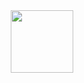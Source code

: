 <div id="header" align="center">
  <img 
    src="https://media1.giphy.com/media/HscDLzkO8EOTmgkhQP/giphy.gif?cid=ecf05e47f84veuqtqxjv67o2dlcq5ib54ea0uvrk9f3krv2e&rid=giphy.gif&ct=g" 
    width="100"
  />
  
  
</div>




<!--
**PabloSanchi/PabloSanchi** is a ✨ _special_ ✨ repository because its `README.md` (this file) appears on your GitHub profile.

Here are some ideas to get you started:

- 🔭 I’m currently working on ...
- 🌱 I’m currently learning ...
- 👯 I’m looking to collaborate on ...
- 🤔 I’m looking for help with ...
- 💬 Ask me about ...
- 📫 How to reach me: ...
- 😄 Pronouns: ...
- ⚡ Fun fact: ...
-->
